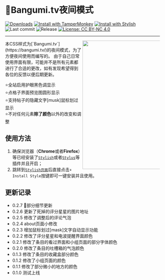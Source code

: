 # 🌙Bangumi.tv夜间模式  
[![Downloads](https://img.shields.io/badge/Downloads-325-orange.svg)](https://userstyles.org/styles/139310/bangumi-tv)
[![Install with TamperMonkey](https://img.shields.io/badge/Install%20with-TamperMonkey-00adad.svg)][Install with TamperMonkey]
[![Install with Stylish](https://img.shields.io/badge/Install%20with-Stylish-00adad.svg)][Install with Stylish]
![Last commit](https://img.shields.io/github/last-commit/swsoyee/Bangumi.tv-night-mode-CSS.svg)
![Release](https://img.shields.io/github/release/swsoyee/Bangumi.tv-night-mode-CSS.svg)
[![License: CC BY-NC 4.0](https://img.shields.io/badge/License-CC%20BY--NC%204.0-lightgrey.svg)](https://creativecommons.org/licenses/by-nc/4.0/)  

---  
<img src="https://userstyles.org/style_screenshots/139310_after.jpeg?r=1545484596" width="420" align="right" style="max-width: 50%">  
本CSS样式为[`Bangumi.tv`](https://bangumi.tv/)的夜间模式，为了方便夜间使用而编写的。    
由于自己日常使用界面有限，可能并不是所有元素都进行了合适的更改，如有发现希望得到各位的反馈以便后期更新。  
  

⭐全站启用护眼黑色调显示  
⭐点格子界面预览图圆形显示  
⭐支持帖子的隐藏文字[musk]鼠标划过显示  
⭐不对任何元素**除了颜色**以外的改变和调整  



## 使用方法  

1. 确保浏览器（**Chrome**或者**Firefox**）等已经安装了[`Stylish`](https://chrome.google.com/webstore/detail/stylish-custom-themes-for/fjnbnpbmkenffdnngjfgmeleoegfcffe?utm_source=chrome-ntp-icon)或者[`Stylus`](https://chrome.google.com/webstore/detail/stylus/clngdbkpkpeebahjckkjfobafhncgmne?utm_source=chrome-ntp-icon)等插件并且开启；
2. 跳转到[`Stylish页面`](https://userstyles.org/styles/139310/bangumi-tv)后直接点击`⬇ Install Style`按键即可一键安装并且使用。  



## 更新记录  
- 0.2.7 👑部分细节更新  
- 0.2.6 更新了死掉的评分星星的图片地址  
- 0.2.5 修改了调整后的评论气泡  
- 0.2.4 about页面小修改  
- 0.2.3 增加鼠标划过[mask]文字自动显示功能  
- 0.2.2 修改了评分星星和电波提醒界面颜色  
- 0.2.1 修改了条目的看过界面和小组页面的部分字体颜色  
- 0.2.0 修改了条目的吐槽箱的气泡颜色  
- 0.1.3 修改了条目的收藏盒部分颜色  
- 0.1.2 修改了小组页面的颜色  
- 0.1.1 修改了部分微小的地方的颜色  
- 0.1.0 测试上线  


[Install with TamperMonkey]: https://userstyles.org/styles/userjs/139310/bangumi-tv.user.js
[Install with Stylish]: https://userstyles.org/styles/139310/bangumi-tv

